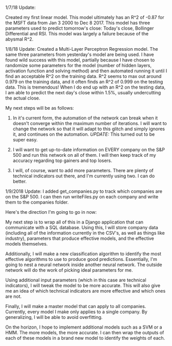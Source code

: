 1/7/18 Update:

Created my first linear model.  This model ultimately has an R^2 of -0.87 for the MSFT data from Jan 3 2000 to Dec 8 2017.  This model has three parameters used to predict tomorrow's close: Today's close, Bollinger Differential and RSI.  This model was largely a failure because of the abysmal R^2.  

1/8/18 Update:
Created a Multi-Layer Perceptron Regression model.  The same three parameters from yesterday's model are being used.  I have found wild success with this model, partially because I have chosen to randomize some parameters for the model (number of hidden layers, activation function and solving method) and then automated running it until I find an acceptable R^2 on the training data.  R^2 seems to max out around 0.979 on the training data, and it often finds an R^2 of 0.999 on the testing data.  This is tremendous!  When I do end up with an R^2 on the testing data, I am able to predict the next day's close within 1.5%, usually undercutting the actual close.  

My next steps will be as follows:
1.  In it's current form, the automation of the network can break when it doesn't converge within the maximum number of iterations.  I will want to change the network so that it will adapt to this glitch and simply ignores it, and continues on the automation.   *UPDATE:* This turned out to be super easy.

2.  I will want to get up-to-date information on EVERY company on the S&P 500 and run this network on all of them.  I will then keep track of my accuracy regarding top gainers and top losers.

3.  I will, of course, want to add more parameters.  There are plenty of technical indicators out there, and I'm currently using two.  I can do better.

1/9/2018 Update:
I added get_companies.py to track which companies are on the S&P 500.  I can then run writeFiles.py on each company and write them to the companies folder.  

Here's the direction I'm going to go in now:  

My next step is to wrap all of this in a Django application that can communicate with a SQL database.  Using this, I will store company data (including all of the information currently in the CSV's, as well as things like industry), parameters that produce effective models, and the effective models themselves.  

Additionally, I will make a new classification algorithm to identify the most effective algorithms to use to produce good predictions.  Essentially, I'm going to nest a neural network inside another neural network.  The outside network will do the work of picking ideal parameters for me.

Using additional input parameters (which in this case are technical indicators), I will tweak the model to be more accurate.  This will also give me an idea of which technical indicators are more effective and which ones are not.

Finally, I will make a master model that can apply to all companies.  Currently, every model I make only applies to a single company.  By generalizing, I will be able to avoid overfitting.

On the horizon, I hope to implement additional models such as a SVM or a HMM.  The more models, the more accurate.  I can then wrap the outputs of each of these models in a brand new model to identify the weights of each.
